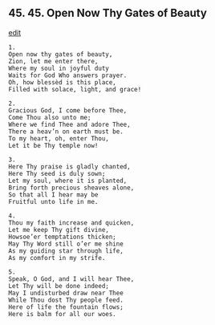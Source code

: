 
## 45.  45. Open Now Thy Gates of Beauty
[edit](https://docs.google.com/document/d/1IO47xOBi0OwpzgP_URKRPXONTa9aCx%2DB/edit?mode=html)






    1.
    Open now thy gates of beauty,
    Zion, let me enter there,
    Where my soul in joyful duty
    Waits for God Who answers prayer.
    Oh, how blessèd is this place,
    Filled with solace, light, and grace!

    2.
    Gracious God, I come before Thee,
    Come Thou also unto me;
    Where we find Thee and adore Thee,
    There a heav’n on earth must be.
    To my heart, oh, enter Thou,
    Let it be Thy temple now!

    3.
    Here Thy praise is gladly chanted,
    Here Thy seed is duly sown;
    Let my soul, where it is planted,
    Bring forth precious sheaves alone,
    So that all I hear may be
    Fruitful unto life in me.

    4.
    Thou my faith increase and quicken,
    Let me keep Thy gift divine,
    Howsoe’er temptations thicken;
    May Thy Word still o’er me shine
    As my guiding star through life,
    As my comfort in my strife.

    5.
    Speak, O God, and I will hear Thee,
    Let Thy will be done indeed;
    May I undisturbed draw near Thee
    While Thou dost Thy people feed.
    Here of life the fountain flows;
    Here is balm for all our woes.

